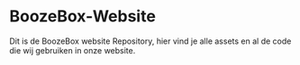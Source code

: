 # BoozeBox-Website

Dit is de BoozeBox website Repository, hier vind je alle assets en al de code die wij gebruiken in onze website.

